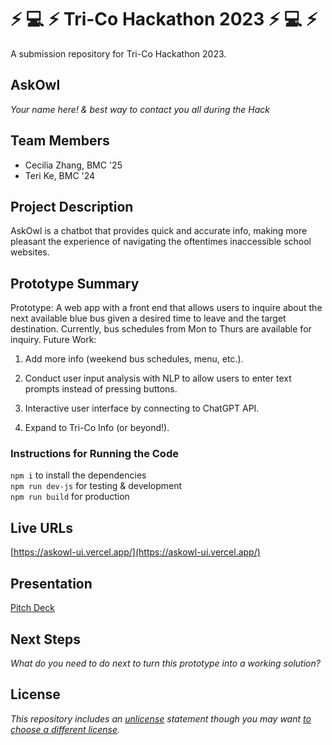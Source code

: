 # :zap: :computer: :zap: Tri-Co Hackathon 2023 :zap: :computer: :zap:
A submission repository for Tri-Co Hackathon 2023. 
## AskOwl

*Your name here! & best way to contact you all during the Hack*

## Team Members

- Cecilia Zhang, BMC '25
- Teri Ke, BMC '24

## Project Description

AskOwl is a chatbot that provides quick and accurate info, making more pleasant the experience of navigating the oftentimes inaccessible school websites. 

## Prototype Summary

Prototype: A web app with a front end that allows users to inquire about the next available blue bus given a desired time to leave and the target destination. Currently, bus schedules from Mon to Thurs are available for inquiry.
Future Work: 

1. Add more info (weekend bus schedules, menu, etc.).

2. Conduct user input analysis with NLP to allow users to enter text prompts instead of pressing buttons.

3. Interactive user interface by connecting to ChatGPT API.

4. Expand to Tri-Co Info (or beyond!). 

### Instructions for Running the Code
`npm i` to install the dependencies  
`npm run dev-js` for testing & development  
`npm run build` for production

## Live URLs

[https://askowl-ui.vercel.app/](https://askowl-ui.vercel.app/)

## Presentation

[Pitch Deck](https://docs.google.com/presentation/d/1KowvbUCC72Q3qu1WamHBEOv33AHeYLB5WT4vX_s82h0/edit?usp=sharing)

## Next Steps

*What do you need to do next to turn this prototype into a working solution?*

## License

*This repository includes an [unlicense](http://unlicense.org/) statement though you may want [to choose a different license](https://choosealicense.com/).*
